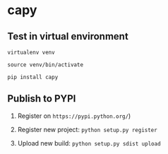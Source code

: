 # capy

## Test in virtual environment

`virtualenv venv`

`source venv/bin/activate`

`pip install capy`


## Publish to PYPI

1) Register on `https://pypi.python.org/`)

2) Register new project: `python setup.py register`

3) Upload new build: `python setup.py sdist upload`


